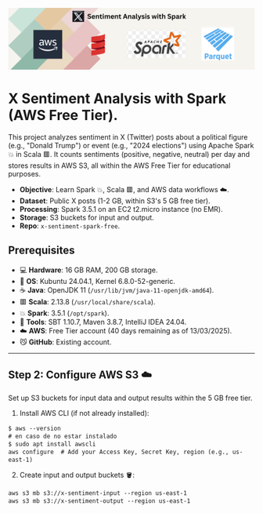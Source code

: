 ![](https://raw.githubusercontent.com/gabrielfernando01/x-sentiment-spark-free/main/image/cover_readme.png)

# X Sentiment Analysis with Spark (AWS Free Tier).

This project analyzes sentiment in X (Twitter) posts about a political figure (e.g., "Donald Trump") or event (e.g., "2024 elections") using Apache Spark 💥 in Scala 🟥. It counts sentiments (positive, negative, neutral) per day and stores results in AWS S3, all within the AWS Free Tier for educational purposes.

- **Objective**: Learn Spark 💥, Scala 🟥, and AWS data workflows ☁️.
- **Dataset**: Public X posts (1-2 GB, within S3's 5 GB free tier).
- **Processing**: Spark 3.5.1 on an EC2 t2.micro instance (no EMR).
- **Storage**: S3 buckets for input and output.
- **Repo**: `x-sentiment-spark-free`.

## Prerequisites

- 💻 **Hardware**: 16 GB RAM, 200 GB storage.
- 🐧 **OS**: Kubuntu 24.04.1, Kernel 6.8.0-52-generic.
- ☕ **Java**: OpenJDK 11 (`/usr/lib/jvm/java-11-openjdk-amd64`).
- 🟥 **Scala**: 2.13.8 (`/usr/local/share/scala`).
- 💥 **Spark**: 3.5.1 (`/opt/spark`).
- 🔌 **Tools**: SBT 1.10.7, Maven 3.8.7, IntelliJ IDEA 24.04.
- ☁️ **AWS**: Free Tier account (40 days remaining as of 13/03/2025).
- 😼 **GitHub**: Existing account.

***

## Step 2: Configure AWS S3 ☁️

Set up S3 buckets for input data and output results within the 5 GB free tier.

1. Install AWS CLI (if not already installed):

```
$ aws --version
# en caso de no estar instalado
$ sudo apt install awscli
aws configure  # Add your Access Key, Secret Key, region (e.g., us-east-1)
```

2. Create input and output buckets 🪣:

```
aws s3 mb s3://x-sentiment-input --region us-east-1
aws s3 mb s3://x-sentiment-output --region us-east-1
```

